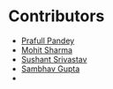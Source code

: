 # Contributors

<!-- prettier-ignore-start -->
- [Prafull Pandey](https://github.com/prafullpandey614)
- [Mohit Sharma](https://github.com/mohitsharma614)
- [Sushant Srivastav](https://github.com/conquerorsushant)
- [Sambhav Gupta](https://github.com/sambhavgupta0705)
- <!-- prettier-ignore-end -->
